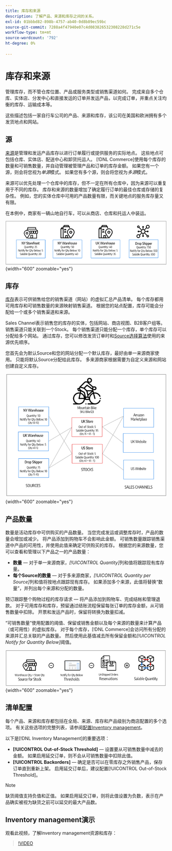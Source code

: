 ```yaml
---
title: 库存和来源
description: 了解产品、来源和库存之间的关系。
exl-id: 01bbbd82-898b-4757-ab40-0d8b89ec59bc
source-git-commit: 7288a4f47940e07c4d083826532308228d271c5e
workflow-type: tm+mt
source-wordcount: '792'
ht-degree: 0%

---
```


# 库存和来源

管理库存，而不管仓库位置、产品或服务类型或销售渠道如何。 完成来自多个仓库、实体店、分发中心和直接发运的订单并发运产品，以完成订单，并重点关注均衡的库存、运输成本等。

这些描述包括一家自行车公司的产品、来源和库存，该公司在美国和欧洲拥有多个发货地点和网站。

## 源

[来源](sources-manage.md)是管理和发运产品库存以进行订单履行或提供服务的实际地点。 这些地点可包括仓库、实体店、配送中心和卸货托运人。 [!DNL Commerce]使用每个库存的数量和可销售数量，并自动管理被管理产品和订单的库存金额。 如果您有一个源，则会将您视为&#x200B;_单源_&#x200B;模式。 如果您有多个源，则会将您视为&#x200B;_多源_&#x200B;模式。

来源可以优先处理一个仓库中的库存，但不一定在所有仓库中，因为来源可以重复用于不同的库存。 库存和来源的数量增加了确定履行订单的最佳仓库或存储的复杂性。 例如，您的实体仓库中可用的产品数量有限，而关键地点的服务库存量又有限。

在本例中，商家有一辆山地自行车，可以从商店、仓库和托运人中装运。

![示例源图表](assets/diagram-sources.png){width="600" zoomable="yes"}

## 库存

[库存](stocks-manage.md)表示可供销售给您的销售渠道（网站）的虚拟汇总产品清单。 每个库存都用可用库存和可销售数量的来源映射销售渠道。 根据您的站点配置，库存可能会分配给一个或多个销售渠道和来源。

Sales Channel表示销售您的库存的实体，包括网站、商店视图、B2B客户组等。 销售渠道只能关联到一个Stock。 每个销售渠道只能分配一个库存，单个库存可以分配给多个网站。 通过库存，您可以修改发货订单时和[Source选择算法](selection-reservations.md)使用的来源优先顺序。

您首先会为默认Source和您的网站分配一个默认库存，最好由单一来源商家使用。 只能将默认Source分配给此库存。 多来源商家根据需要为自定义来源和网站创建自定义库存。

![图，例如商店的库存](assets/diagram-stock.png){width="600" zoomable="yes"}

## 产品数量

数量是活动库存中可供购买的产品数量。 当您完成发运或调整库存时，产品的数量会增加或减少。 将产品添加到购物车不会影响此金额。 可销售数量跟踪销售渠道中产品的可用性，并使用此值来确定可供购买的库存。 根据您的来源数量，您可以查看和管理以下产品之一的产品数量：

- **数量** — 对于单一来源商家，_[!UICONTROL Quantity]_&#x200B;列和值将跟踪现有库存量。
- **每个Source的数量** — 对于多来源商家，_[!UICONTROL Quantity per Source]_&#x200B;列和值将按地点跟踪现有库存。 如果添加多个来源，此值将替换“数量”，并列出每个来源和分配的数量。

预订跟踪整个购物过程的库存请求 — 将产品添加到购物车、完成结帐和管理退款。 对于可用库存和库存，预留通过结账流程保留每张订单的库存金额，从可销售数量中扣除。 开票和发运产品时，保留将转换为数量扣减。

“可销售数量”使用配置的阈值、保留或销售金额以及每个来源的数量来计算产品（或可用性）的虚拟库存。 对于每个库存，[!DNL Commerce]会访问所有分配的来源并汇总关联的产品数量。 然后使用此基值减去所有保留金额和&#x200B;_[!UICONTROL Notify for Quantity Below]_&#x200B;阈值。

![计算库存的可销售数量](assets/diagram-salable-quantity.png){width="600" zoomable="yes"}

## 清单配置

每个产品、来源和库存都包括在全局、来源、库存和产品级别为商店配置的多个选项。 有关这些选项的完整列表，请参阅[配置Inventory management](configuration.md)。

以下是[!DNL Inventory Management]的重要选项：

- **[!UICONTROL Out-of-Stock Threshold]** — 设置要从可销售数量中减去的金额。 如果启用延交订单，则不会从可销售数量中扣除此值。
- **[!UICONTROL Backorders]** — 确定是否可以在零库存之外销售产品，保存订单直到重新上架。 启用延交订单后，建议配置[!UICONTROL Out-of-Stock Threshold]。

>[!NOTE]
>
>缺货阈值支持负值和正值。 如果启用延交订单，则将此值设置为负数，表示在产品确实被视为缺货之前可以延交的最大产品数。

## Inventory management演示

观看此视频，了解Inventory management资源和库存：

>[!VIDEO](https://video.tv.adobe.com/v/3410195?quality=12&learn=on&captions=chi_hans)
